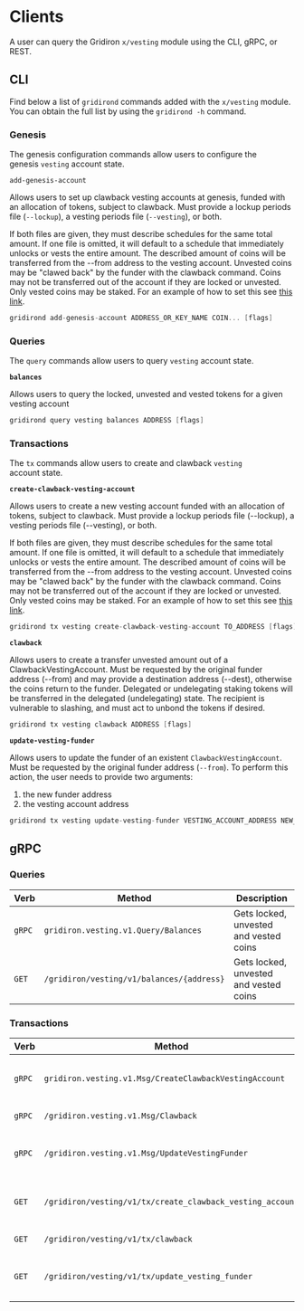 <!--
order: 7
-->

# Clients

A user can query the Gridiron `x/vesting` module using the CLI, gRPC, or REST.

## CLI

Find below a list of `gridirond` commands added with the `x/vesting` module. You can obtain the full list by using the `gridirond -h` command.

### Genesis

The genesis configuration commands allow users to configure the genesis `vesting` account state.

`add-genesis-account`

Allows users to set up clawback vesting accounts at genesis, funded with an allocation of tokens, subject to clawback. Must provide a lockup periods file (`--lockup`), a vesting periods file (`--vesting`), or both.

If both files are given, they must describe schedules for the same total amount.
If one file is omitted, it will default to a schedule that immediately unlocks or vests the entire amount. The described amount of coins will be transferred from the --from address to the vesting account. Unvested coins may be "clawed back" by the funder with the clawback command. Coins may not be transferred out of the account if they are locked or unvested. Only vested coins may be staked. For an example of how to set this see [this link](https://github.com/gridchain/gridiron/pull/303).

```go
gridirond add-genesis-account ADDRESS_OR_KEY_NAME COIN... [flags]
```

### Queries

The `query` commands allow users to query `vesting` account state.

**`balances`**

Allows users to query the locked, unvested and vested tokens for a given vesting account

```go
gridirond query vesting balances ADDRESS [flags]
```

### Transactions

The `tx` commands allow users to create and clawback `vesting` account state.

**`create-clawback-vesting-account`**

Allows users to create a new vesting account funded with an allocation of tokens, subject to clawback. Must provide a lockup periods file (--lockup), a vesting periods file (--vesting), or both.

If both files are given, they must describe schedules for the same total amount.
If one file is omitted, it will default to a schedule that immediately unlocks or vests the entire amount. The described amount of coins will be transferred from the --from address to the vesting account. Unvested coins may be "clawed back" by the funder with the clawback command. Coins may not be transferred out of the account if they are locked or unvested. Only vested coins may be staked. For an example of how to set this see [this link](https://github.com/gridchain/gridiron/pull/303).

```go
gridirond tx vesting create-clawback-vesting-account TO_ADDRESS [flags]
```

**`clawback`**

Allows users to create a transfer unvested amount out of a ClawbackVestingAccount. Must be requested by the original funder address (--from) and may provide a destination address (--dest), otherwise the coins return to the funder. Delegated or undelegating staking tokens will be transferred in the delegated (undelegating) state. The recipient is vulnerable to slashing, and must act to unbond the tokens if desired.

```go
gridirond tx vesting clawback ADDRESS [flags]
```

**`update-vesting-funder`**

Allows users to update the funder of an existent `ClawbackVestingAccount`. Must be requested by the original funder address (`--from`). To perform this action, the user needs to provide two arguments:

1. the new funder address
2. the vesting account address

```go
gridirond tx vesting update-vesting-funder VESTING_ACCOUNT_ADDRESS NEW_FUNDER_ADDRESS --from=FUNDER_ADDRESS [flags]
```

## gRPC

### Queries

| Verb   | Method                                 | Description                            |
| ------ | -------------------------------------- | -------------------------------------- |
| `gRPC` | `gridiron.vesting.v1.Query/Balances`      | Gets locked, unvested and vested coins |
| `GET`  | `/gridiron/vesting/v1/balances/{address}` | Gets locked, unvested and vested coins |

### Transactions

| Verb   | Method                                                 | Description                      |
| ------ | ------------------------------------------------------ | -------------------------------- |
| `gRPC` | `gridiron.vesting.v1.Msg/CreateClawbackVestingAccount`    | Creates clawback vesting account |
| `gRPC` | `/gridiron.vesting.v1.Msg/Clawback`                       | Performs clawback                |
| `gRPC` | `/gridiron.vesting.v1.Msg/UpdateVestingFunder`            | Updates vesting account funder   |
| `GET`  | `/gridiron/vesting/v1/tx/create_clawback_vesting_account` | Creates clawback vesting account |
| `GET`  | `/gridiron/vesting/v1/tx/clawback`                        | Performs clawback                |
| `GET`  | `/gridiron/vesting/v1/tx/update_vesting_funder`           | Updates vesting account funder   |
